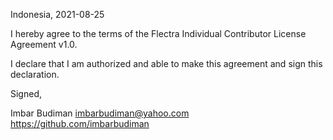 Indonesia, 2021-08-25

I hereby agree to the terms of the Flectra Individual Contributor License
Agreement v1.0.

I declare that I am authorized and able to make this agreement and sign this
declaration.

Signed,

Imbar Budiman imbarbudiman@yahoo.com https://github.com/imbarbudiman